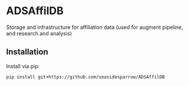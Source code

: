 # ADSAffilDB
Storage and infrastructure for affiliation data (used for augment pipeline, and research and analysis)

## Installation

Install via pip:

```
pip install git+https://github.com/seasidesparrow/ADSAffilDB
```
